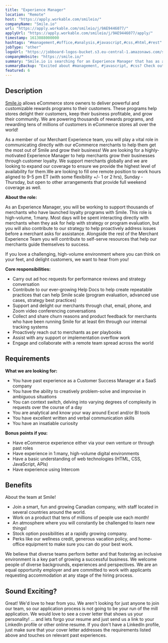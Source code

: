 ```yaml
---
title: "Experience Manager"
location: "Remote"
host: "https://apply.workable.com/smileio/"
companyName: "Smile.io"
url: "https://apply.workable.com/smileio/j/9AE9446077/"
applyUrl: "https://apply.workable.com/smileio/j/9AE9446077/apply/"
timestamp: 1613088000000
hashtags: "#management,#office,#analysis,#javascript,#css,#html,#rest"
jobType: "other"
logoUrl: "https://jobboard-logos-bucket.s3.eu-central-1.amazonaws.com/smile-io"
companyWebsite: "https://smile.io/"
summary: "Smile.io is searching for an Experience Manager that has as a member of our Merchant Experience team, you will play a vital role in communicating directly with our eCommerce merchants to help them get the most out of Smile and grow their business."
summaryBackup: "Excited about #management, #javascript, #css? Check out this job post!"
featured: 6
---
```


## Description

[Smile.io](http://smile.io/) allows eCommerce store owners to deliver powerful and customizable rewards programs to their customers. These programs help stores delight their customers, keep their business profitable, and grow their community. We are powering thousands of rewards programs, and rewarding tens of millions of customers in eCommerce stores all over the world!

As a member of our Merchant Experience team, you will play a vital role in communicating directly with our eCommerce merchants to help them get the most out of Smile and grow their business! We are looking for a highly-motivated Experience Manager to help merchants grow their businesses through customer loyalty. We support merchants globally and we are looking to expand our coverage to ensure we provide the highest level of availability for them.We are looking to fill one remote position to work hours aligned to 9-5 pm ET (with some flexibility +/- 1 or 2 hrs), Sunday - Thursday, but open to other arrangements that provide full weekend coverage as well.

**About the role:**

As an Experience Manager, you will be working to support thousands of merchants who have launched loyalty programs with Smile. This role is high-volume, 1:many. Most days will be spent interacting directly with merchants when they ask for help with strategy or program evaluation, but you will also contribute to our strategy to help proactively address issues before a merchant asks for assistance. Alongside the rest of the Merchant Experience Team you will contribute to self-serve resources that help our merchants guide themselves to success.

If you love a challenging, high-volume environment where you can think on your feet, and delight customers, we want to hear from you!

**Core responsibilities:**

*   Carry out ad hoc requests for performance reviews and strategy conversation
*   Contribute to our ever-growing Help Docs to help create repeatable practices that can help Smile scale (program evaluation, advanced use cases, strategy best practices)
*   Support and delight our merchants through chat, email, phone, and Zoom video conferencing conversations
*   Collect and share churn reasons and product feedback for merchants who have been running Smile for at least 6m through our internal tracking systems
*   Proactively reach out to merchants as per playbooks
*   Assist with any support or implementation overflow work
*   Engage and collaborate with a remote team spread across the world

## Requirements

**What we are looking for:**

*   You have past experience as a Customer Success Manager at a SaaS company
*   You have the ability to creatively problem-solve and improvise in ambiguous situations
*   You can context switch, delving into varying degrees of complexity in requests over the course of a day
*   You are analytical and know your way around Excel and/or BI tools
*   You have excellent written and verbal communication skills
*   You have an insatiable curiosity

**Bonus points if you:**

*   Have eCommerce experience either via your own venture or through past roles
*   Have experience in 1:many, high-volume digital environments
*   Have a basic understanding of web technologies (HTML, CSS, JavaScript, APIs)
*   Have experience using Intercom

## Benefits

About the team at Smile!

*   Join a smart, fun and growing Canadian company, with staff located in several countries around the world.
*   Work on a product that tens of millions of people use each month!
*   An atmosphere where you will constantly be challenged to learn new things!
*   Stock option possibilities at a rapidly growing company.
*   Perks like our wellness credit, generous vacation policy, and home-office equipment to make sure you can do your best work.

We believe that diverse teams perform better and that fostering an inclusive environment is a key part of growing a successful business. We welcome people of diverse backgrounds, experiences and perspectives. We are an equal opportunity employer and are committed to work with applicants requesting accommodation at any stage of the hiring process.

## Sound Exciting?

Great! We'd love to hear from you. We aren't looking for just anyone to join our team, so our application process is not going to be your run of the mill application. We would love to see a cover letter that shows us your personality! ... and lets forgo your resume and just send us a link to your LinkedIn profile or other online resume. If you don't have a LinkedIn profile, just make sure that your cover letter addresses the requirements listed above and touches on relevant past experiences.
